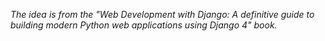 <i align="right">The idea is from the "Web Development with Django: A definitive guide to building modern Python web applications using Django 4" book.</i>
